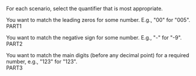 For each scenario, select the quantifier that is most appropriate.

You want to match the leading zeros for some number. E.g., "00" for "005".<br>
<placeholder>PART1</placeholder>

You want to match the negative sign for some number. E.g., "-" for "-9".<br>
<placeholder>PART2</placeholder>

You want to match the main digits (before any decimal point) for a required number,
e.g., "123" for "123".<br>
<placeholder>PART3</placeholder>
